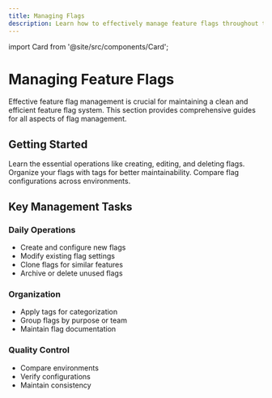 ```yaml
---
title: Managing Flags
description: Learn how to effectively manage feature flags throughout their lifecycle
---
```

import Card from '@site/src/components/Card';

# Managing Feature Flags

Effective feature flag management is crucial for maintaining a clean and efficient feature flag system. This section provides comprehensive guides for all aspects of flag management.

## Getting Started


<div style={{ display: 'flex', gap: '1.5rem', flexWrap: 'wrap', margin: '2rem 0' }}>
  <Card title="Core Management" href="./core-management">
    Learn the essential operations like creating, editing, and deleting flags.
  </Card>
  <Card title="Tagging" href="./tagging">
    Organize your flags with tags for better maintainability.
  </Card>
  <Card title="Comparison" href="./comparison">
    Compare flag configurations across environments.
  </Card>
</div>

## Key Management Tasks

### Daily Operations
- Create and configure new flags
- Modify existing flag settings
- Clone flags for similar features
- Archive or delete unused flags

### Organization
- Apply tags for categorization
- Group flags by purpose or team
- Maintain flag documentation

### Quality Control
- Compare environments
- Verify configurations
- Maintain consistency
